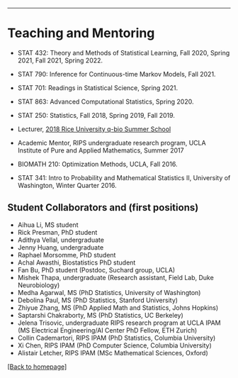 ---
# [](#header-1)Teaching and Mentoring

* STAT 432: Theory and Methods of Statistical Learning, Fall 2020, Spring 2021, Fall 2021, Spring 2022.

* STAT 790: Inference for Continuous-time Markov Models, Fall 2021.

* STAT 701: Readings in Statistical Science, Spring 2021.

* STAT 863: Advanced Computational Statistics, Spring 2020.

* STAT 250: Statistics, Fall 2018, Spring 2019, Fall 2019.

* Lecturer, [2018 Rice University q-bio Summer School](http://q-bio.org/wp/qbss/2018lecturers/) 

* Academic Mentor, RIPS undergraduate research program, UCLA Institute of Pure and Applied Mathematics, Summer 2017
	
* BIOMATH 210: Optimization Methods, UCLA, Fall 2016. 

* STAT 341: Intro to Probability and Mathematical Statistics II, University of Washington, Winter Quarter 2016. 


Student Collaborators and (first positions)
-------
* Aihua Li, MS student
* Rick Presman, PhD student
* Adithya Vellal, undergraduate 
* Jenny Huang, undergraduate
* Raphael Morsomme, PhD student
* Achal Awasthi, Biostatistics PhD student
* Fan Bu, PhD student (Postdoc, Suchard group, UCLA)
* Mishek Thapa, undergraduate (Research assistant, Field Lab, Duke Neurobiology)
* Medha Agarwal, MS (PhD Statistics, University of Washington)
* Debolina Paul, MS (PhD Statistics, Stanford University)
* Zhiyue Zhang, MS (PhD Applied Math and Statistics, Johns Hopkins)
* Saptarshi Chakraborty, MS (PhD Statistics, UC Berkeley)
* Jelena Trisovic, undergraduate RIPS research program at UCLA IPAM (MS Electrical Engineering/AI Center PhD Fellow, ETH Zurich)
* Collin Cademartori, RIPS IPAM (PhD Statistics, Columbia University)
* Xi Chen, RIPS IPAM  (PhD Computer Science, Columbia University)
* Alistair Letcher, RIPS IPAM (MSc Mathematical Sciences, Oxford)


[ [Back to homepage] ](./)
